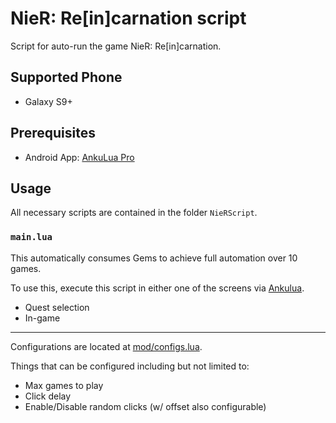 # NieR: Re[in]carnation script

Script for auto-run the game NieR: Re[in]carnation.

## Supported Phone

- Galaxy S9+

## Prerequisites

- Android App: [AnkuLua Pro][ankulua-pro]

## Usage

All necessary scripts are contained in the folder `NieRScript`.

### `main.lua`

This automatically consumes Gems to achieve full automation over 10 games.

To use this, execute this script in either one of the screens via [Ankulua][ankulua-pro].

- Quest selection
- In-game

----

Configurations are located at [mod/configs.lua](/NieRScript/mod/configs.lua).

Things that can be configured including but not limited to:

- Max games to play
- Click delay
- Enable/Disable random clicks (w/ offset also configurable)

[ankulua-pro]: https://ankulua.boards.net/thread/204/ankulua-pro2
